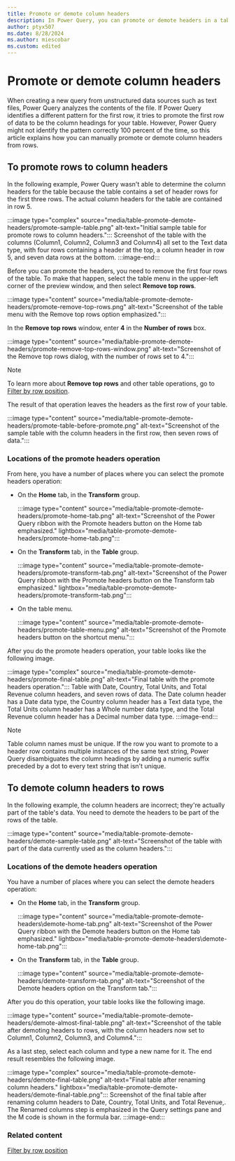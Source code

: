 ```yaml
---
title: Promote or demote column headers
description: In Power Query, you can promote or demote headers in a table. This article demonstrates how to do these operations. 
author: ptyx507
ms.date: 8/28/2024
ms.author: miescobar
ms.custom: edited
---
```


# Promote or demote column headers

When creating a new query from unstructured data sources such as text files, Power Query analyzes the contents of the file. If Power Query identifies a different pattern for the first row, it tries to promote the first row of data to be the column headings for your table. However, Power Query might not identify the pattern correctly 100&nbsp;percent of the time, so this article explains how you can manually promote or demote column headers from rows.

## To promote rows to column headers

In the following example, Power Query wasn't able to determine the column headers for the table because the table contains a set of header rows for the first three rows. The actual column headers for the table are contained in row 5.

:::image type="complex" source="media/table-promote-demote-headers/promote-sample-table.png" alt-text="Initial sample table for promote rows to column headers.":::
   Screenshot of the table with the columns (Column1, Column2, Column3 and Column4) all set to the Text data type, with four rows containing a header at the top, a column header in row 5, and seven data rows at the bottom.
:::image-end:::

Before you can promote the headers, you need to remove the first four rows of the table. To make that happen, select the table menu in the upper-left corner of the preview window, and then select **Remove top rows**.

:::image type="content" source="media/table-promote-demote-headers/promote-remove-top-rows.png" alt-text="Screenshot of the table menu with the Remove top rows option emphasized.":::

In the **Remove top rows** window, enter **4** in the **Number of rows** box.

:::image type="content" source="media/table-promote-demote-headers/promote-remove-top-rows-window.png" alt-text="Screenshot of the Remove top rows dialog, with the number of rows set to 4.":::

> [!NOTE]
> To learn more about **Remove top rows** and other table operations, go to [Filter by row position](filter-row-position.md).

The result of that operation leaves the headers as the first row of your table.

:::image type="content" source="media/table-promote-demote-headers/promote-table-before-promote.png" alt-text="Screenshot of the sample table with the column headers in the first row, then seven rows of data.":::

### Locations of the promote headers operation

From here, you have a number of places where you can select the promote headers operation:

* On the **Home** tab, in the **Transform** group.

   :::image type="content" source="media/table-promote-demote-headers/promote-home-tab.png" alt-text="Screenshot of the Power Query ribbon with the Promote headers button on the Home tab emphasized." lightbox="media/table-promote-demote-headers/promote-home-tab.png":::

* On the **Transform** tab, in the **Table** group.

   :::image type="content" source="media/table-promote-demote-headers/promote-transform-tab.png" alt-text="Screenshot of the Power Query ribbon with the Promote headers button on the Transform tab emphasized." lightbox="media/table-promote-demote-headers/promote-transform-tab.png":::

* On the table menu.

   :::image type="content" source="media/table-promote-demote-headers/promote-table-menu.png" alt-text="Screenshot of the Promote headers button on the shortcut menu.":::

After you do the promote headers operation, your table looks like the following image.

:::image type="complex" source="media/table-promote-demote-headers/promote-final-table.png" alt-text="Final table with the promote headers operation.":::
   Table with Date, Country, Total Units, and Total Revenue column headers, and seven rows of data. The Date column header has a Date data type, the Country column header has a Text data type, the Total Units column header has a Whole number data type, and the Total Revenue column header has a Decimal number data type.
:::image-end:::

> [!NOTE]
> Table column names must be unique. If the row you want to promote to a header row contains multiple instances of the same text string, Power Query disambiguates the column headings by adding a numeric suffix preceded by a dot to every text string that isn't unique.

## To demote column headers to rows

In the following example, the column headers are incorrect; they're actually part of the table's data. You need to demote the headers to be part of the rows of the table.

:::image type="content" source="media/table-promote-demote-headers/demote-sample-table.png" alt-text="Screenshot of the table with part of the data currently used as the column headers.":::

### Locations of the demote headers operation

You have a number of places where you can select the demote headers operation:

* On the **Home** tab, in the **Transform** group.

  :::image type="content" source="media/table-promote-demote-headers\demote-home-tab.png" alt-text="Screenshot of the Power Query ribbon with the Demote headers button on the Home tab emphasized." lightbox="media/table-promote-demote-headers\demote-home-tab.png":::

* On the **Transform** tab, in the **Table** group.

   :::image type="content" source="media/table-promote-demote-headers/demote-transform-tab.png" alt-text="Screenshot of the Demote headers option on the Transform tab.":::

After you do this operation, your table looks like the following image.

:::image type="content" source="media/table-promote-demote-headers/demote-almost-final-table.png" alt-text="Screenshot of the table after demoting headers to rows, with the column headers now set to Column1, Column2, Column3, and Column4.":::

As a last step, select each column and type a new name for it. The end result resembles the following image.

:::image type="complex" source="media/table-promote-demote-headers/demote-final-table.png" alt-text="Final table after renaming column headers." lightbox="media/table-promote-demote-headers/demote-final-table.png":::
   Screenshot of the final table after renaming column headers to Date, Country, Total Units, and Total Revenue,. The Renamed columns step is emphasized in the Query settings pane and the M code is shown in the formula bar.
:::image-end:::

### Related content

[Filter by row position](filter-row-position.md)
